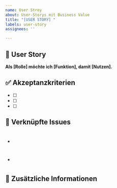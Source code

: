 ```yaml
---
name: User Stroy
about: User-Storys mit Business Value
title: "[USER STORY] "
labels: user-story
assignees: ''

---
```


## 👤 User Story
**Als [Rolle] möchte ich [Funktion], damit [Nutzen].**

## ✅ Akzeptanzkriterien
- [ ] 
- [ ] 
- [ ] 

## 🔗 Verknüpfte Issues
<!-- Links zu technischen Tasks -->
- #
- #

## 📝 Zusätzliche Informationen
<!-- Mockups, Designs, weitere Details -->
